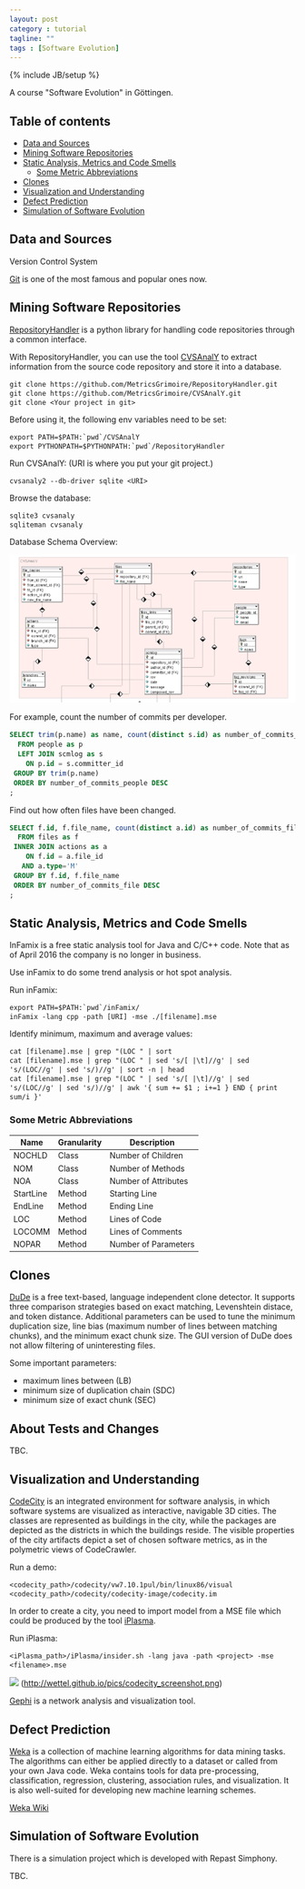 ```yaml
---
layout: post
category : tutorial
tagline: ""
tags : [Software Evolution]
---
```

{% include JB/setup %}

A course "Software Evolution" in Göttingen.

## Table of contents

  * [Data and Sources](#data-and-sources)
  * [Mining Software Repositories](#mining-software-repositories)
  * [Static Analysis, Metrics and Code Smells](#static-analysis-metrics-and-code-smells)
    * [Some Metric Abbreviations](#some-metric-abbreviations)
  * [Clones](#clones)
  * [Visualization and Understanding](#visualization-and-understanding)
  * [Defect Prediction](#defect-prediction)
  * [Simulation of Software Evolution](#simulation-of-software-evolution)

## Data and Sources

Version Control System

[Git](https://git-scm.com/) is one of the most famous and popular ones now.

## Mining Software Repositories

[RepositoryHandler](https://github.com/MetricsGrimoire/RepositoryHandler) is a python library for handling code repositories through a common interface.

With RepositoryHandler, you can use the tool [CVSAnalY](https://github.com/MetricsGrimoire/CVSAnalY) to extract information from the source code repository and store it into a database. 

```
git clone https://github.com/MetricsGrimoire/RepositoryHandler.git
git clone https://github.com/MetricsGrimoire/CVSAnalY.git
git clone <Your project in git>
```

Before using it, the following env variables need to be set:

```
export PATH=$PATH:`pwd`/CVSAnalY
export PYTHONPATH=$PYTHONPATH:`pwd`/RepositoryHandler
```

Run CVSAnalY: (URI is where you put your git project.)

```
cvsanaly2 --db-driver sqlite <URI>
```

Browse the database:

```
sqlite3 cvsanaly
sqliteman cvsanaly
```

Database Schema Overview:

![](/resources/images/cvs_database_schema.png?raw=true)

For example, count the number of commits per developer.

``` sql
SELECT trim(p.name) as name, count(distinct s.id) as number_of_commits_people
  FROM people as p
  LEFT JOIN scmlog as s
    ON p.id = s.committer_id
 GROUP BY trim(p.name)
 ORDER BY number_of_commits_people DESC
;
```

Find out how often files have been changed.

``` sql
SELECT f.id, f.file_name, count(distinct a.id) as number_of_commits_file --,count(distinct s.id)
  FROM files as f
 INNER JOIN actions as a
    ON f.id = a.file_id
   AND a.type='M'
 GROUP BY f.id, f.file_name
 ORDER BY number_of_commits_file DESC
;
```

## Static Analysis, Metrics and Code Smells

InFamix is a free static analysis tool for Java and C/C++ code. Note that as of April 2016 the company is no longer in business.

Use inFamix to do some trend analysis or hot spot analysis.

Run inFamix:

```
export PATH=$PATH:`pwd`/inFamix/
inFamix -lang cpp -path [URI] -mse ./[filename].mse
```

Identify minimum, maximum and average values:

```
cat [filename].mse | grep "(LOC " | sort 
cat [filename].mse | grep "(LOC " | sed 's/[ |\t]//g' | sed 's/(LOC//g' | sed 's/)//g' | sort -n | head
cat [filename].mse | grep "(LOC " | sed 's/[ |\t]//g' | sed 's/(LOC//g' | sed 's/)//g' | awk '{ sum += $1 ; i+=1 } END { print sum/i }'
```

### Some Metric Abbreviations

| Name    | Granularity  | Description           |
|---------|--------------|-----------------------|
| NOCHLD  | Class        | Number of Children    |
| NOM     | Class        | Number of Methods     |
| NOA     | Class        | Number of Attributes  |
| StartLine | Method | Starting Line |
| EndLine   | Method | Ending Line   |
| LOC       | Method | Lines of Code |
| LOCOMM    | Method | Lines of Comments    |
| NOPAR     | Method | Number of Parameters |

## Clones

[DuDe](http://wettel.github.io/dude.html.) is a free text-based, language independent clone detector. It supports three comparison strategies based on exact matching, Levenshtein distace, and token distance. Additional parameters can be used to tune the minimum duplication size, line bias (maximum number of lines between matching chunks), and the minimum exact chunk size. The GUI version of DuDe does not allow filtering of uninteresting files.

Some important parameters:

- maximum lines between (LB)
- minimum size of duplication chain (SDC)
- minimum size of exact chunk (SEC)

## About Tests and Changes

TBC.

## Visualization and Understanding

[CodeCity](http://wettel.github.io/codecity.html) is an integrated environment for software analysis, in which software systems are visualized as interactive, navigable 3D cities. The classes are represented as buildings in the city, while the packages are depicted as the districts in which the buildings reside. The visible properties of the city artifacts depict a set of chosen software metrics, as in the polymetric views of CodeCrawler.

Run a demo:

```
<codecity_path>/codecity/vw7.10.1pul/bin/linux86/visual <codecity_path>/codecity/codecity-image/codecity.im
```

In order to create a city, you need to import model from a MSE file which could be produced by the tool [iPlasma](http://loose.upt.ro/reengineering/research/iplasma).

Run iPlasma:

```
<iPlasma_path>/iPlasma/insider.sh -lang java -path <project> -mse <filename>.mse
```

![](http://wettel.github.io/pics/codecity_screenshot.png?raw=true)
(http://wettel.github.io/pics/codecity_screenshot.png)

[Gephi](https://gephi.org/) is a network analysis and visualization tool.


## Defect Prediction

[Weka](http://www.cs.waikato.ac.nz/ml/weka/) is a collection of machine learning algorithms for data mining tasks. The algorithms can either be applied directly to a dataset or called from your own Java code. Weka contains tools for data pre-processing, classification, regression, clustering, association rules, and visualization. It is also well-suited for developing new machine learning schemes. 

[Weka Wiki](https://weka.wikispaces.com/)

## Simulation of Software Evolution

There is a simulation project which is developed with Repast Simphony.

TBC.

